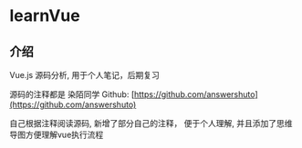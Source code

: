 # learnVue

## 介绍

Vue.js 源码分析, 用于个人笔记，后期复习


源码的注释都是
染陌同学  Github: [https://github.com/answershuto](https://github.com/answershuto)

自己根据注释阅读源码, 新增了部分自己的注释， 便于个人理解, 并且添加了思维导图方便理解vue执行流程
